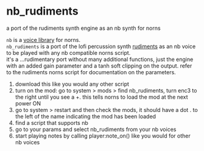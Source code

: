 # nb_rudiments
a port of the rudiments synth engine as an nb synth for norns

`nb` is a [voice library](https://github.com/sixolet/nb) for norns.  
`nb_rudiments` is a port of the lofi percussion synth [rudiments](https://github.com/cfdrake/rudiments) as an nb voice to be played with any nb compatible norns script.  
it's a ...rudimentary port without many additional functions, just the engine with an added gain parameter and a tanh soft clipping on the output. refer to the rudiments norns script for documentation on the parameters.  
  
1) download this like you would any other script  
2) turn on the mod: go to system > mods > find nb_rudiments, turn enc3 to the right until you see a +. this tells norns to load the mod at the next power ON  
3) go to system > restart and then check the mods, it should have a dot . to the left of the name indicating the mod has been loaded  
4) find a script that supports nb  
5) go to your params and select nb_rudiments from your nb voices  
6) start playing notes by calling player:note_on() like you would for other nb voices  
